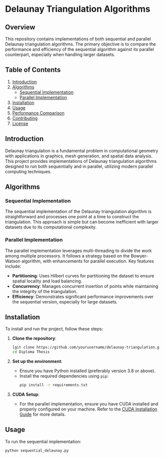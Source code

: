 # Delaunay Triangulation Algorithms

## Overview
This repository contains implementations of both sequential and parallel Delaunay triangulation algorithms. The primary objective is to compare the performance and efficiency of the sequential algorithm against its parallel counterpart, especially when handling larger datasets.

## Table of Contents
1. [Introduction](#introduction)
2. [Algorithms](#algorithms)
    - [Sequential Implementation](#sequential-implementation)
    - [Parallel Implementation](#parallel-implementation)
3. [Installation](#installation)
4. [Usage](#usage)
5. [Performance Comparison](#performance-comparison)
6. [Contributing](#contributing)
7. [License](#license)

## Introduction
Delaunay triangulation is a fundamental problem in computational geometry with applications in graphics, mesh generation, and spatial data analysis. This project provides implementations of Delaunay triangulation algorithms designed to run both sequentially and in parallel, utilizing modern parallel computing techniques.

## Algorithms

### Sequential Implementation
The sequential implementation of the Delaunay triangulation algorithm is straightforward and processes one point at a time to construct the triangulation. This approach is simple but can become inefficient with larger datasets due to its computational complexity.

### Parallel Implementation
The parallel implementation leverages multi-threading to divide the work among multiple processors. It follows a strategy based on the Bowyer-Watson algorithm, with enhancements for parallel execution. Key features include:
- **Partitioning**: Uses Hilbert curves for partitioning the dataset to ensure spatial locality and load balancing.
- **Concurrency**: Manages concurrent insertion of points while maintaining the integrity of the triangulation.
- **Efficiency**: Demonstrates significant performance improvements over the sequential version, especially for large datasets.

## Installation
To install and run the project, follow these steps:

1. **Clone the repository**:
    ```bash
    [git clone https://github.com/yourusername/delaunay-triangulation.git](https://github.com/KonstantinosGalanis/Parallel-Mesh-Generation-Algorithm.git)
    cd Diploma Thesis
    ```

2. **Set up the environment**:
    - Ensure you have Python installed (preferably version 3.8 or above).
    - Install the required dependencies using `pip`:
      ```bash
      pip install -r requirements.txt
      ```

3. **CUDA Setup**:
    - For the parallel implementation, ensure you have CUDA installed and properly configured on your machine. Refer to the [CUDA Installation Guide](https://developer.nvidia.com/cuda-downloads) for more details.

## Usage
To run the sequential implementation:
```bash
python sequential_delaunay.py

